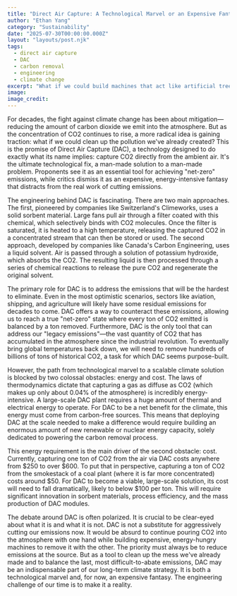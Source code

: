 ```yaml
---
title: "Direct Air Capture: A Technological Marvel or an Expensive Fantasy?"
author: "Ethan Yang"
category: "Sustainability"
date: "2025-07-30T00:00:00.000Z"
layout: "layouts/post.njk"
tags:
  - direct air capture
  - DAC
  - carbon removal
  - engineering
  - climate change
excerpt: "What if we could build machines that act like artificial trees, sucking CO2 directly out of the sky? Direct Air Capture technology does just that. It's a critical part of many climate models, but its real-world feasibility faces immense energy and cost challenges."
image: 
image_credit: 
---
```


For decades, the fight against climate change has been about mitigation—reducing the amount of carbon dioxide we emit into the atmosphere. But as the concentration of CO2 continues to rise, a more radical idea is gaining traction: what if we could clean up the pollution we've already created? This is the promise of Direct Air Capture (DAC), a technology designed to do exactly what its name implies: capture CO2 directly from the ambient air. It's the ultimate technological fix, a man-made solution to a man-made problem. Proponents see it as an essential tool for achieving "net-zero" emissions, while critics dismiss it as an expensive, energy-intensive fantasy that distracts from the real work of cutting emissions.

The engineering behind DAC is fascinating. There are two main approaches. The first, pioneered by companies like Switzerland's Climeworks, uses a solid sorbent material. Large fans pull air through a filter coated with this chemical, which selectively binds with CO2 molecules. Once the filter is saturated, it is heated to a high temperature, releasing the captured CO2 in a concentrated stream that can then be stored or used. The second approach, developed by companies like Canada's Carbon Engineering, uses a liquid solvent. Air is passed through a solution of potassium hydroxide, which absorbs the CO2. The resulting liquid is then processed through a series of chemical reactions to release the pure CO2 and regenerate the original solvent.

The primary role for DAC is to address the emissions that will be the hardest to eliminate. Even in the most optimistic scenarios, sectors like aviation, shipping, and agriculture will likely have some residual emissions for decades to come. DAC offers a way to counteract these emissions, allowing us to reach a true "net-zero" state where every ton of CO2 emitted is balanced by a ton removed. Furthermore, DAC is the only tool that can address our "legacy emissions"—the vast quantity of CO2 that has accumulated in the atmosphere since the industrial revolution. To eventually bring global temperatures back down, we will need to remove hundreds of billions of tons of historical CO2, a task for which DAC seems purpose-built.

However, the path from technological marvel to a scalable climate solution is blocked by two colossal obstacles: energy and cost. The laws of thermodynamics dictate that capturing a gas as diffuse as CO2 (which makes up only about 0.04% of the atmosphere) is incredibly energy-intensive. A large-scale DAC plant requires a huge amount of thermal and electrical energy to operate. For DAC to be a net benefit for the climate, this energy must come from carbon-free sources. This means that deploying DAC at the scale needed to make a difference would require building an enormous amount of new renewable or nuclear energy capacity, solely dedicated to powering the carbon removal process.

This energy requirement is the main driver of the second obstacle: cost. Currently, capturing one ton of CO2 from the air via DAC costs anywhere from $250 to over $600. To put that in perspective, capturing a ton of CO2 from the smokestack of a coal plant (where it is far more concentrated) costs around $50. For DAC to become a viable, large-scale solution, its cost will need to fall dramatically, likely to below $100 per ton. This will require significant innovation in sorbent materials, process efficiency, and the mass production of DAC modules.

The debate around DAC is often polarized. It is crucial to be clear-eyed about what it is and what it is not. DAC is not a substitute for aggressively cutting our emissions now. It would be absurd to continue pouring CO2 into the atmosphere with one hand while building expensive, energy-hungry machines to remove it with the other. The priority must always be to reduce emissions at the source. But as a tool to clean up the mess we've already made and to balance the last, most difficult-to-abate emissions, DAC may be an indispensable part of our long-term climate strategy. It is both a technological marvel and, for now, an expensive fantasy. The engineering challenge of our time is to make it a reality.
